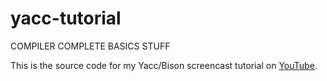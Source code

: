 yacc-tutorial
=============

COMPILER COMPLETE BASICS STUFF

This is the source code for my Yacc/Bison screencast tutorial on [YouTube](https://youtu.be/__-wUHG2rfM). 
